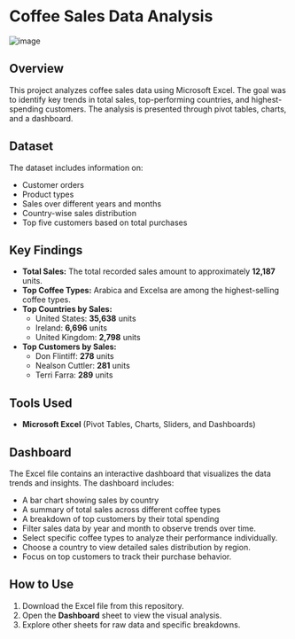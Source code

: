 # Coffee Sales Data Analysis

![image](https://github.com/user-attachments/assets/ef1ccd35-20d4-4f9c-a352-7f28aa3f868f)


## Overview

This project analyzes coffee sales data using Microsoft Excel. The goal was to identify key trends in total sales, top-performing countries, and highest-spending customers. The analysis is presented through pivot tables, charts, and a dashboard.

## Dataset

The dataset includes information on:

- Customer orders
- Product types
- Sales over different years and months
- Country-wise sales distribution
- Top five customers based on total purchases

## Key Findings

- **Total Sales:** The total recorded sales amount to approximately **12,187** units.
- **Top Coffee Types:** Arabica and Excelsa are among the highest-selling coffee types.
- **Top Countries by Sales:**
  - United States: **35,638** units
  - Ireland: **6,696** units
  - United Kingdom: **2,798** units
- **Top Customers by Sales:**
  - Don Flintiff: **278** units
  - Nealson Cuttler: **281** units
  - Terri Farra: **289** units

## Tools Used

- **Microsoft Excel** (Pivot Tables, Charts, Sliders, and Dashboards)

## Dashboard

The Excel file contains an interactive dashboard that visualizes the data trends and insights. The dashboard includes:

- A bar chart showing sales by country
- A summary of total sales across different coffee types
- A breakdown of top customers by their total spending
- Filter sales data by year and month to observe trends over time.
- Select specific coffee types to analyze their performance individually.
- Choose a country to view detailed sales distribution by region.
- Focus on top customers to track their purchase behavior.

## How to Use

1. Download the Excel file from this repository.
2. Open the **Dashboard** sheet to view the visual analysis.
3. Explore other sheets for raw data and specific breakdowns.




